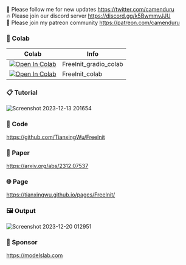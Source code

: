 🐣 Please follow me for new updates https://twitter.com/camenduru <br />
🔥 Please join our discord server https://discord.gg/k5BwmmvJJU <br />
🥳 Please join my patreon community https://patreon.com/camenduru <br />

### 🦒 Colab

| Colab | Info
| --- | --- |
[![Open In Colab](https://colab.research.google.com/assets/colab-badge.svg)](https://colab.research.google.com/github/camenduru/FreeInit-colab/blob/main/FreeInit_gradio_colab.ipynb) | FreeInit_gradio_colab
[![Open In Colab](https://colab.research.google.com/assets/colab-badge.svg)](https://colab.research.google.com/github/camenduru/FreeInit-colab/blob/main/FreeInit_colab.ipynb) | FreeInit_colab

### 📋 Tutorial
![Screenshot 2023-12-13 201654](https://github.com/camenduru/FreeInit-colab/assets/54370274/0f4b1379-3bee-4b76-b70d-1c9dbd8b3b77)

### 🧬 Code
https://github.com/TianxingWu/FreeInit

### 📄 Paper
https://arxiv.org/abs/2312.07537

### 🌐 Page
https://tianxingwu.github.io/pages/FreeInit/

### 🖼 Output
![Screenshot 2023-12-20 012951](https://github.com/camenduru/FreeInit-colab/assets/54370274/690ea7f5-a6ab-4d37-98c2-d297f7d91c0f)

### 🏢 Sponsor
https://modelslab.com
